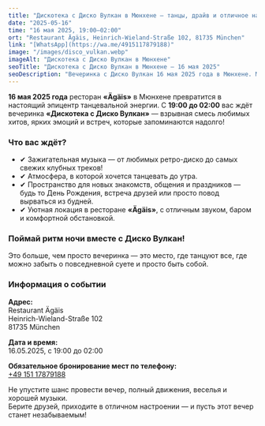 ```yaml
---
title: "Дискотека с Диско Вулкан в Мюнхене — танцы, драйв и отличное настроение!"
date: "2025-05-16"
time: "16 мая 2025, 19:00–02:00"
ort: "Restaurant Ägäis, Heinrich-Wieland-Straße 102, 81735 München"
link: "[WhatsApp](https://wa.me/4915117879188)"
image: "/images/disco_vulkan.webp"
imageAlt: "Дискотека с Диско Вулкан в Мюнхене"
seoTitle: "Дискотека с Диско Вулкан в Мюнхене — 16 мая 2025"
seoDescription: "Вечеринка с Диско Вулкан 16 мая 2025 года в Мюнхене. Музыка, танцы, атмосфера и незабываемый вечер в ресторане Ägäis."
---
```


**16 мая 2025 года** ресторан **«Ägäis»** в Мюнхене превратится в настоящий эпицентр танцевальной энергии. С **19:00 до 02:00** вас ждёт вечеринка **«Дискотека с Диско Вулкан»** — взрывная смесь любимых хитов, ярких эмоций и встреч, которые запоминаются надолго!

### Что вас ждёт?

- ✔ Зажигательная музыка — от любимых ретро-диско до самых свежих клубных треков!
- ✔ Атмосфера, в которой хочется танцевать до утра.
- ✔ Пространство для новых знакомств, общения и праздников — будь то День Рождения, встреча друзей или просто повод вырваться из будней.
- ✔ Уютная локация в ресторане **«Ägäis»**, с отличным звуком, баром и комфортной обстановкой.

### Поймай ритм ночи вместе с Диско Вулкан!
Это больше, чем просто вечеринка — это место, где танцуют все, где можно забыть о повседневной суете и просто быть собой.

### Информация о событии
**Адрес:**  
Restaurant Ägäis  
Heinrich-Wieland-Straße 102  
81735 München  

**Дата и время:**  
16.05.2025, с 19:00 до 02:00

**Обязательное бронирование мест по телефону:**  
[+49 151 17879188](tel:+4915117879188)

Не упустите шанс провести вечер, полный движения, веселья и хорошей музыки.  
Берите друзей, приходите в отличном настроении — и пусть этот вечер станет незабываемым!
